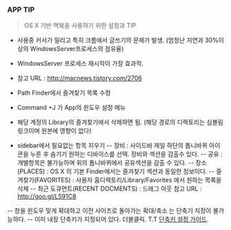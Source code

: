 ### APP TIP
> OS X 기반 맥북을 사용하기 위한 설정과 TIP

- 사용중 커서가 밀리고 특히 크롬에서 글쓰기의 문제가 발생. (엄청난 지연과 30%이상의 WindowsServer프로세스의 점유율)
- WindowsServer 프로세스 재시작이 가장 효과적. 
- 참고 URL : http://macnews.tistory.com/2706

- Path Finder에서 즐겨찾기 목록 수정
- Command +J 가 App의 윈도우 설정 메뉴
- 해당 계정의 Library의 즐겨찾기에서 삭제하면 됨. (해당 경로의 디렉토리는 심볼림링크이며 원본에 영향이 없다)

- sidebar에서 필요없는 항목 지우기
-- 장비 : 사이드바 제일 하단의 톱니바퀴 아이콘을 누른 후 숨기기 원하는 디바이스를 선택. 장비와 섹션을 감출수 있다.
-- 공유 : 개별항목은 불가능하며 위의 톱니바퀴에서 공유섹션을 감출 수 있다.
-- 장소(PLACES) : OS X 의 기본 Finder에서는 즐겨찾기 섹션과 동일한 정보이다. 
-- 즐겨찾기(FAVORITES) : 사용자 홈디렉토리/Library/Favorites 에서 원하는 목록을 삭제
-- 최근 도큐먼트(RECENT DOCMENTS) : 드래그 아웃
참고 URL : http://goo.gl/L591C8

-- 창을 윈도우 맞게 확대하고 이전 사이즈로 돌아가는 확대/축소 는 단축기 지정이 불가능하다.
-- 이미 내장 단축키가 지정되어 있다. 더블클릭. T.T
  [단축키 설정 가이드](http://goo.gl/VD2vYt).





